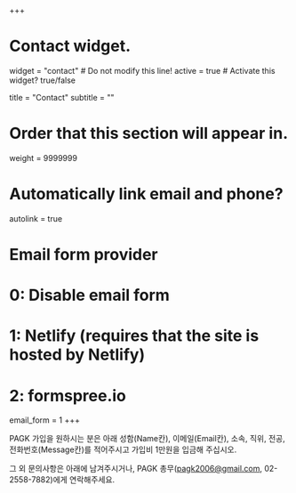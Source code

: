 +++
# Contact widget.
widget = "contact"  # Do not modify this line!
active = true  # Activate this widget? true/false

title = "Contact"
subtitle = ""

# Order that this section will appear in.
weight = 9999999

# Automatically link email and phone?
autolink = true

# Email form provider
#   0: Disable email form
#   1: Netlify (requires that the site is hosted by Netlify)
#   2: formspree.io
email_form = 1
+++

PAGK 가입을 원하시는 분은 아래 성함(Name칸), 이메일(Email칸), 소속, 직위, 전공, 전화번호(Message칸)를 적어주시고
가입비 1만원을 입금해 주십시오.

그 외 문의사항은 아래에 남겨주시거나, PAGK 총무(pagk2006@gmail.com, 02-2558-7882)에게 연락해주세요. 
